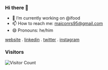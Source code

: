 ### Hi there 👋

<!--
**maiconrs95/maiconrs95** is a ✨ _special_ ✨ repository because its `README.md` (this file) appears on your GitHub profile.

Here are some ideas to get you started:
-->

- 🔭 I’m currently working on @ifood
- 📫 How to reach me: maiconrs95@gmail.com
- 😄 Pronouns: he/him

[website](https://www.linkedin.com/) . [linkedin](https://www.linkedin.com/in/maicon-silva-71687a86/) . [twitter](https://twitter.com/maiconwte) . [instagram](https://instagram.com/maiconwte) 

### Visitors
![Visitor Count](https://profile-counter.glitch.me/maiconnrs95/count.svg)
